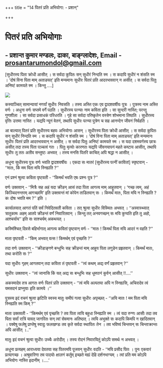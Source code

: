 +++
title = "14 पितरं प्रति अभियोगा: - प्रशान्"

+++
# **पितरं प्रति अभियोगाः**

## - **प्रशान्त कुमार मण्डलः, ढाका, बाङ्ग्लादेशः, Email - prosantarumondol@gmail.com**

\[सुधीरस्य पिता क्रोधी आसीत् । स सर्वदा कुपितः सन् सुधीरं निन्दति स्म । स कदापि सुधीरं न शंसति स्म । ‘दोषं विना पिता माम् अताडयत्’ इति मन्यमानः सुधीरः पितरं प्रति आदरभाववान् न असीत् । स सर्वदा पितुः अनिष्टं कामयते स्म । किन्तु ....\]

![](magazine_images/img-1657092413Putakatha.jpg)

कस्याञ्चित् सामान्यायां नगर्यां सुधीरः निवसति । तस्य अस्ति एकः एव द्वादशवर्षीयः पुत्रः । पुत्रस्य नाम अस्ति वर्णः । अधुना वर्णः सप्तमे वर्गे पठति । सुधीरस्य पत्न्याः नाम कविता इति । सा सुन्दरी नास्ति; परन्तु गुणशीला । सा सर्वदा प्रसाधकं परिधरति । गृहे सा सर्वदा परिष्कृतेन वस्त्रेण शोभमाना तिष्ठति । सुधीरस्य वृत्तिः उत्तमा नास्ति ।
यद्यपि न्यूनं वेतनं, तथापि सुधीरः पत्न्या पुत्रेण च सह आनन्देन जीवनं निर्वहति ।

आ बाल्यात् पितरं प्रति सुधीरस्य बहवः अभियोगाः आसन् । सुधीरस्य पिता क्रोधी आसीत् । स सर्वदा कुपितः सन् सुधीरं निन्दति स्म । स कदापि सुधीरं न शंसति स्म । ‘दोषं विना पिता माम् अताडयत्’ इति मन्यमानः सुधीरः पितरं प्रति आदरभाववान् न असीत् । स सर्वदा पितुः अनिष्टं कामयते स्म । स यदा दशमवर्गस्य छात्रः असीत् तदा तस्य पिता पञ्चत्वं गतः । पितुः मृत्योः कारणतः यद्यपि जीवनयापनं महते कष्टाय आसीत्, तथापि सुधीरः तु ततः अतीव सन्तुष्टः अभवत् । तस्य मनसि पितरि काचित् अपि श्रद्धा न आसीत् ।

अधुना सुधीरस्य पुत्रः वर्णः भवति द्वादशवर्षीयः । एकदा सः मातरं \[सुधीरस्य पत्नीं कावितां\] स्पृष्टवान् - ‘‘मातः, किं मम पिता मयि स्निह्यति ?’’

एनं प्रश्नं श्रुत्वा कविता पृष्टवती - ‘‘किमर्थं भवति एषः प्रश्नः पुत्र ?’’

वर्णः उक्तवान् - ‘‘मित्रैः सह अहं यदा क्रीडन् आसं तदा पिता आगत्य माम् आहूतवान् । ‘गच्छ त्वम्, अहं किञ्चिदनन्तरम् आगच्छामि’ इति उक्तवन्तं मां कोपेन ताडितवान् सः । किमर्थं मातः, पिता मयि न स्निह्यति ? कः दोषः भवति मम ?’’ इति ।

कार्यालयात् आगतं पतिं सर्वं निवेदितवती कविता । तत् श्रुत्वा सुधीरः विस्मितः अभवत् । ‘‘अस्वास्थ्यात् त्रातुकामः अहम् आतपे क्रीडन्तं वर्णं निवारितवान् । किन्तु तत् अनवगच्छन् सः मयि कुप्यति इति तु अहो, आश्चर्याय’’ इति सः साश्चर्यम् अकथयत् ।

कस्मिंश्चित् दिवसे बहिर्भागात् आगत्य कवितां पृष्टवान् वर्णः - ‘‘मातः ! किमर्थं पिता मयि आदरं न वहति ?’’

माता पृष्टवती - ‘‘किम् अभवत् वत्स ! किमर्थम् एवं पृच्छसि ?’’

तदा वर्णः उक्तवान् - ‘‘क्रीडाङ्गणे बन्धुभिः सह क्रीडन्तं माम् आहूय पिता लगुडेन प्रहृतवान् । किमर्थं मातः, तथा करोति सः ?’’

यदा सुधीरः गृहम् आगतवान् तदा कविता तं पृष्टवती - ‘‘त्वं कथम् अद्य वर्णं प्रहृतवान् ?’’

सुधीरः उक्तवान् - ‘‘त्वं जानासि किं यत् अद्य सः बन्धुभिः सह धूमपानं कुर्वन् आसीत् !!....’’

अकस्मादेव तत्र आगतः वर्णः पितरं प्रति उक्तवान् - ‘‘त्वं मयि अल्पतया अपि न स्निह्यसि, अचिरादेव त्वं यमसदनं प्राप्नुयाः इति कामये ।’’

पुत्रस्य इदं वचनं श्रुत्वा झटिति स्वस्य मातुः समीपं गत्वा सुधीरः अपृच्छत् - ‘‘अयि मातः ! मम पिता मयि स्निह्यति स्म किम् ?’’

माता उक्तवती - ‘‘किमर्थम् एवं पृच्छसि ? तव पिता त्वयि बहुधा स्निह्यति स्म । त्वं यदा रुग्णः आसीः तदा तव पिता सर्वां रात्रिं यावत् जागरितः सन् त्वां सेवमानः अतिष्ठत् । त्वयि अभुक्ते सः कदापि किमपि न खादितवान् । पक्वेषु फलेषु प्राप्तेषु स्वादुः फलखण्डः तव कृते सर्वदा स्थापितः तेन । तव भविष्यं चिन्तयन् सः चिन्ताक्रान्तः अपि आसीत् ।..’’

मातुः इदं वचनं श्रुत्वा सुधीरः उच्चैः अरोदीत् । तस्य रोदनं निवारयितुं कोऽपि समर्थः न अभवत् ।

अधुना प्रत्यहम् आराध्यया देवतया सह पितरमपि पूजयन् सुधीरः वदति - ‘‘मयि प्रसीद पितः । पुनः एकवारं प्रत्यागच्छ । अश्रुवारिणा तव पादयोः क्षालनं कर्तुम् इच्छते मह्यं देहि दर्शनभाग्यम् । त्वां प्रति मम कोऽपि अभियोगः नास्ति इदानीम् ।....’


